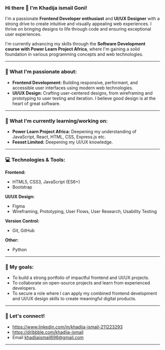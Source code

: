 ### Hi there 👋 I'm Khadija ismail Goni!

I'm a passionate **Frontend Developer enthusiast** and **UI/UX Designer** with a strong drive to create intuitive and visually appealing web experiences. I thrive on bringing designs to life through code and ensuring exceptional user experiences.

I'm currently advancing my skills through the **Software Development course with Power Learn Project Africa**, where I'm gaining a solid foundation in various programming concepts and web technologies.

---

### 🎨 What I'm passionate about:

* **Frontend Development:** Building responsive, performant, and accessible user interfaces using modern web technologies.
* **UI/UX Design:** Crafting user-centered designs, from wireframing and prototyping to user testing and iteration. I believe good design is at the heart of great software.

---

### 🚀 What I'm currently learning/working on:

* **Power Learn Project Africa:** Deepening my understanding of JavaScript, React, HTML, CSS, Express.js etc.
* **Feexet Limited:**
  Deepening my UI/UX knowledge. 

---

### 💻 Technologies & Tools:

**Frontend:**
* HTML5, CSS3, JavaScript (ES6+)
* Bootstrap

**UI/UX Design:**
* Figma
* Wireframing, Prototyping, User Flows, User Research, Usability Testing

**Version Control:**
* Git, GitHub

**Other:**
* Python
---

### 🌱 My goals:

* To build a strong portfolio of impactful frontend and UI/UX projects.
* To collaborate on open-source projects and learn from experienced developers.
* To secure a role where I can apply my combined frontend development and UI/UX design skills to create meaningful digital products.

---

### 🤝 Let's connect!

* https://www.linkedin.com/in/khadija-ismail-211223293
* https://dribbble.com/khadija-ismail
* Email khadijaismail696@gmail.com 

---
